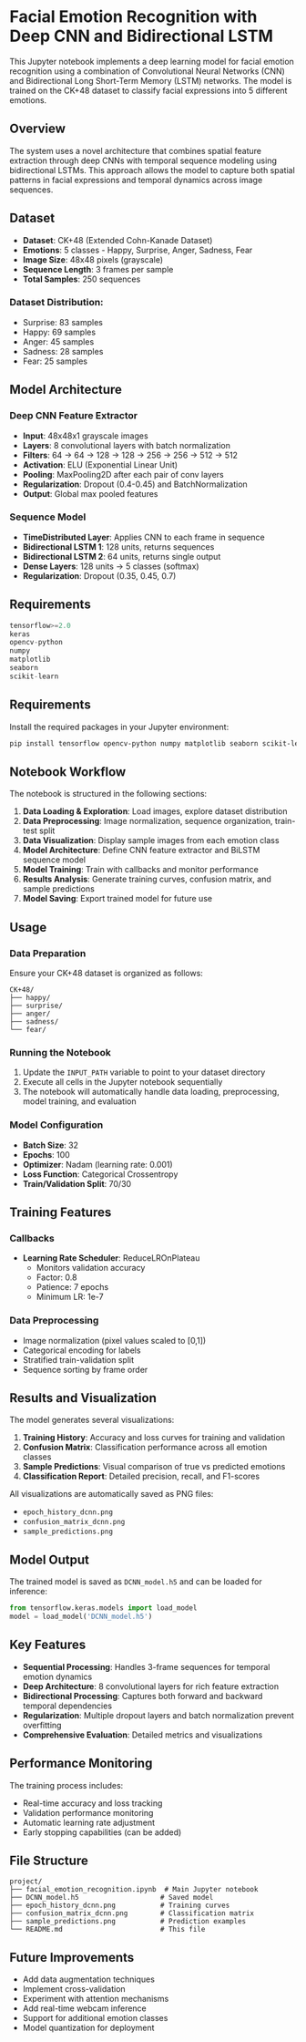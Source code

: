 # Facial Emotion Recognition with Deep CNN and Bidirectional LSTM

This Jupyter notebook implements a deep learning model for facial emotion recognition using a combination of Convolutional Neural Networks (CNN) and Bidirectional Long Short-Term Memory (LSTM) networks. The model is trained on the CK+48 dataset to classify facial expressions into 5 different emotions.

## Overview

The system uses a novel architecture that combines spatial feature extraction through deep CNNs with temporal sequence modeling using bidirectional LSTMs. This approach allows the model to capture both spatial patterns in facial expressions and temporal dynamics across image sequences.

## Dataset

- **Dataset**: CK+48 (Extended Cohn-Kanade Dataset)
- **Emotions**: 5 classes - Happy, Surprise, Anger, Sadness, Fear
- **Image Size**: 48x48 pixels (grayscale)
- **Sequence Length**: 3 frames per sample
- **Total Samples**: 250 sequences

### Dataset Distribution:
- Surprise: 83 samples
- Happy: 69 samples
- Anger: 45 samples
- Sadness: 28 samples
- Fear: 25 samples

## Model Architecture

### Deep CNN Feature Extractor
- **Input**: 48x48x1 grayscale images
- **Layers**: 8 convolutional layers with batch normalization
- **Filters**: 64 → 64 → 128 → 128 → 256 → 256 → 512 → 512
- **Activation**: ELU (Exponential Linear Unit)
- **Pooling**: MaxPooling2D after each pair of conv layers
- **Regularization**: Dropout (0.4-0.45) and BatchNormalization
- **Output**: Global max pooled features

### Sequence Model
- **TimeDistributed Layer**: Applies CNN to each frame in sequence
- **Bidirectional LSTM 1**: 128 units, returns sequences
- **Bidirectional LSTM 2**: 64 units, returns single output
- **Dense Layers**: 128 units → 5 classes (softmax)
- **Regularization**: Dropout (0.35, 0.45, 0.7)

## Requirements

```python
tensorflow>=2.0
keras
opencv-python
numpy
matplotlib
seaborn
scikit-learn
```

## Requirements

Install the required packages in your Jupyter environment:

```bash
pip install tensorflow opencv-python numpy matplotlib seaborn scikit-learn
```

## Notebook Workflow

The notebook is structured in the following sections:

1. **Data Loading & Exploration**: Load images, explore dataset distribution
2. **Data Preprocessing**: Image normalization, sequence organization, train-test split
3. **Data Visualization**: Display sample images from each emotion class
4. **Model Architecture**: Define CNN feature extractor and BiLSTM sequence model
5. **Model Training**: Train with callbacks and monitor performance
6. **Results Analysis**: Generate training curves, confusion matrix, and sample predictions
7. **Model Saving**: Export trained model for future use

## Usage

### Data Preparation
Ensure your CK+48 dataset is organized as follows:
```
CK+48/
├── happy/
├── surprise/
├── anger/
├── sadness/
└── fear/
```

### Running the Notebook
1. Update the `INPUT_PATH` variable to point to your dataset directory
2. Execute all cells in the Jupyter notebook sequentially
3. The notebook will automatically handle data loading, preprocessing, model training, and evaluation

### Model Configuration
- **Batch Size**: 32
- **Epochs**: 100
- **Optimizer**: Nadam (learning rate: 0.001)
- **Loss Function**: Categorical Crossentropy
- **Train/Validation Split**: 70/30

## Training Features

### Callbacks
- **Learning Rate Scheduler**: ReduceLROnPlateau
  - Monitors validation accuracy
  - Factor: 0.8
  - Patience: 7 epochs
  - Minimum LR: 1e-7

### Data Preprocessing
- Image normalization (pixel values scaled to [0,1])
- Categorical encoding for labels
- Stratified train-validation split
- Sequence sorting by frame order

## Results and Visualization

The model generates several visualizations:

1. **Training History**: Accuracy and loss curves for training and validation
2. **Confusion Matrix**: Classification performance across all emotion classes
3. **Sample Predictions**: Visual comparison of true vs predicted emotions
4. **Classification Report**: Detailed precision, recall, and F1-scores

All visualizations are automatically saved as PNG files:
- `epoch_history_dcnn.png`
- `confusion_matrix_dcnn.png`
- `sample_predictions.png`

## Model Output

The trained model is saved as `DCNN_model.h5` and can be loaded for inference:

```python
from tensorflow.keras.models import load_model
model = load_model('DCNN_model.h5')
```

## Key Features

- **Sequential Processing**: Handles 3-frame sequences for temporal emotion dynamics
- **Deep Architecture**: 8 convolutional layers for rich feature extraction
- **Bidirectional Processing**: Captures both forward and backward temporal dependencies
- **Regularization**: Multiple dropout layers and batch normalization prevent overfitting
- **Comprehensive Evaluation**: Detailed metrics and visualizations

## Performance Monitoring

The training process includes:
- Real-time accuracy and loss tracking
- Validation performance monitoring
- Automatic learning rate adjustment
- Early stopping capabilities (can be added)

## File Structure

```
project/
├── facial_emotion_recognition.ipynb  # Main Jupyter notebook
├── DCNN_model.h5                    # Saved model
├── epoch_history_dcnn.png           # Training curves
├── confusion_matrix_dcnn.png        # Classification matrix
├── sample_predictions.png           # Prediction examples
└── README.md                        # This file
```

## Future Improvements

- Add data augmentation techniques
- Implement cross-validation
- Experiment with attention mechanisms
- Add real-time webcam inference
- Support for additional emotion classes
- Model quantization for deployment

